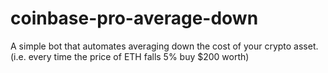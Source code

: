 # coinbase-pro-average-down
A simple bot that automates averaging down the cost of your crypto asset. (i.e. every time the price of ETH falls 5% buy $200 worth)
